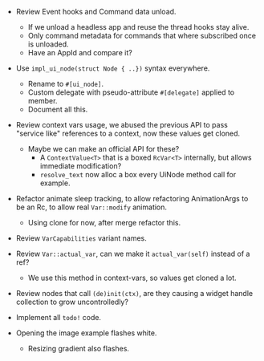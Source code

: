 * Review Event hooks and Command data unload.
    - If we unload a headless app and reuse the thread hooks stay alive.
    - Only command metadata for commands that where subscribed once is unloaded.
    - Have an AppId and compare it?

* Use `impl_ui_node(struct Node { ..})` syntax everywhere.
    - Rename to `#[ui_node]`.
    - Custom delegate with pseudo-attribute `#[delegate]` applied to member.
    - Document all this.
* Review context vars usage, we abused the previous API to pass "service like" references to a context, now these values get cloned.
    - Maybe we can make an official API for these?
        - A `ContextValue<T>` that is a boxed `RcVar<T>` internally, but allows immediate modification?
        - `resolve_text` now alloc a box every UiNode method call for example.

* Refactor animate sleep tracking, to allow refactoring AnimationArgs to be an Rc, to allow real `Var::modify` animation.
    - Using clone for now, after merge refactor this.

* Review `VarCapabilities` variant names.
* Review `Var::actual_var`, can we make it `actual_var(self)` instead of a ref?
    - We use this method in context-vars, so values get cloned a lot.
* Review nodes that call `(de)init(ctx)`, are they causing a widget handle collection to grow uncontrolledly?

* Implement all `todo!` code.

* Opening the image example flashes white.
    - Resizing gradient also flashes.